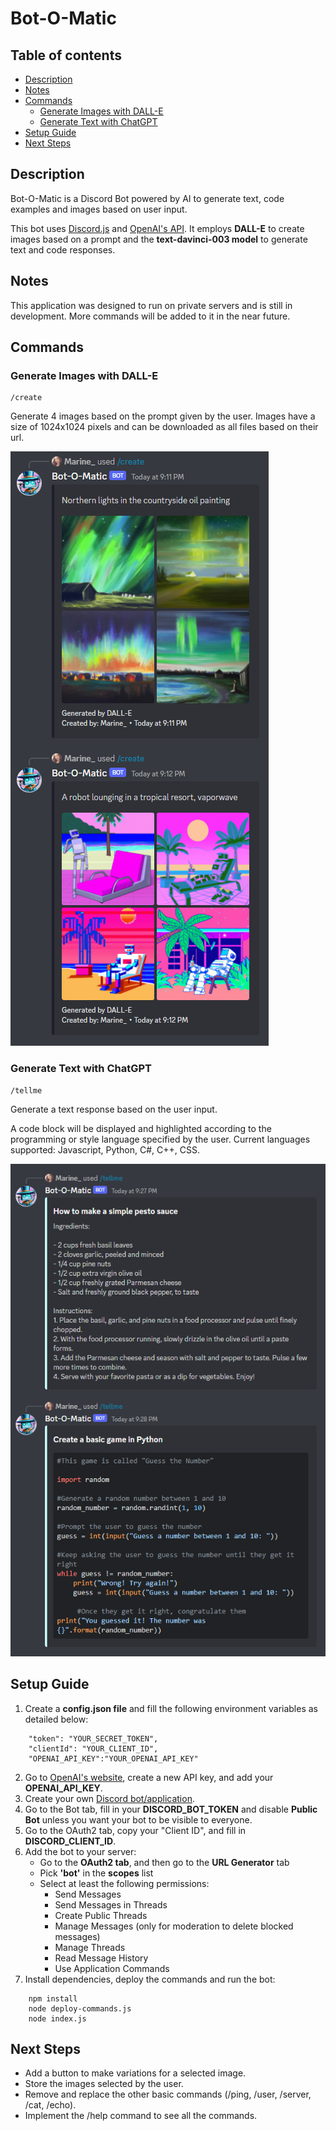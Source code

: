 # Bot-O-Matic

## Table of contents
* [Description](#description)
* [Notes](#notes)
* [Commands](#commands)
    - [Generate Images with DALL-E](#generate-images-with-dall-e)
    - [Generate Text with ChatGPT](#generate-text-with-chatgpt)
* [Setup Guide](#setup-guide)
* [Next Steps](#next-steps)


## Description

Bot-O-Matic is a Discord Bot powered by AI to generate text, code examples and images based on user input.

This bot uses [Discord.js](https://discord.js.org/#/) and [OpenAI's API](https://openai.com/api/). It employs **DALL-E** to create images based on a prompt and the **text-davinci-003 model** to generate text and code responses.

## Notes
This application was designed to run on private servers and is still in development. More commands will be added to it in the near future.

## Commands

### Generate Images with DALL-E

```
/create
```

Generate 4 images based on the prompt given by the user.
Images have a size of 1024x1024 pixels and can be downloaded as all files based on their url.

![screenshot1](./screenshots/screenshot1.png)

### Generate Text with ChatGPT

```
/tellme
```

Generate a text response based on the user input.

A code block will be displayed and highlighted according to the programming or style language specified by the user.
Current languages supported: Javascript, Python, C#, C++, CSS.

![screenshot2](./screenshots/screenshot2.png)


## Setup Guide
1. Create a **config.json file** and fill the following environment variables as detailed below:

```
    "token": "YOUR_SECRET_TOKEN",
    "clientId": "YOUR_CLIENT_ID",
    "OPENAI_API_KEY":"YOUR_OPENAI_API_KEY"
```

2. Go to [OpenAI's website](https://beta.openai.com/account/api-keys), create a new API key, and add your **OPENAI_API_KEY**.
3. Create your own [Discord bot/application](https://discord.com/developers/applications).
4. Go to the Bot tab, fill in your **DISCORD_BOT_TOKEN** and disable **Public Bot** unless you want your bot to be visible to everyone.
5. Go to the OAuth2 tab, copy your "Client ID", and fill in **DISCORD_CLIENT_ID**.
6. Add the bot to your server:
    - Go to the **OAuth2 tab**, and then go to the **URL Generator** tab
    - Pick **'bot'** in the **scopes** list
    - Select at least the following permissions:
        - Send Messages
        - Send Messages in Threads
        - Create Public Threads
        - Manage Messages (only for moderation to delete blocked messages)
        - Manage Threads
        - Read Message History
        - Use Application Commands
7. Install dependencies, deploy the commands and run the bot:

```
    npm install
    node deploy-commands.js
    node index.js
```


## Next Steps
* Add a button to make variations for a selected image.
* Store the images selected by the user.
* Remove and replace the other basic commands (/ping, /user, /server, /cat, /echo).
* Implement the /help command to see all the commands.